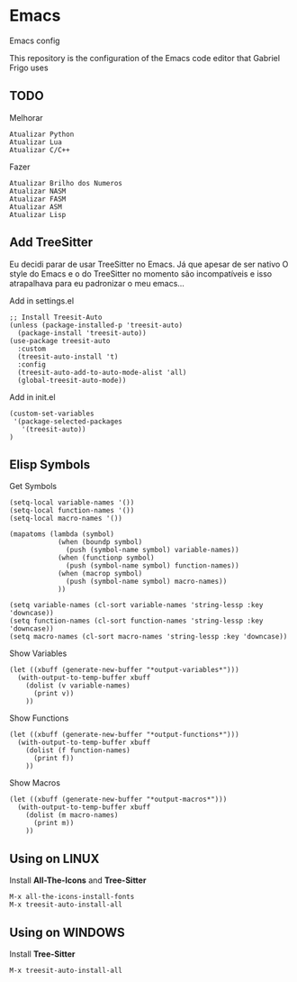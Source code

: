 # Emacs
Emacs config

This repository is the configuration of the Emacs code editor that Gabriel Frigo uses

## TODO
Melhorar
```
Atualizar Python
Atualizar Lua
Atualizar C/C++
```

Fazer
```
Atualizar Brilho dos Numeros
Atualizar NASM
Atualizar FASM
Atualizar ASM
Atualizar Lisp
```

## Add TreeSitter
Eu decidi parar de usar TreeSitter no Emacs. Já que apesar de ser nativo
O style do Emacs e o do TreeSitter no momento são incompatíveis e isso
atrapalhava para eu padronizar o meu emacs...

Add in settings.el
``` elisp
;; Install Treesit-Auto
(unless (package-installed-p 'treesit-auto)
  (package-install 'treesit-auto))
(use-package treesit-auto
  :custom
  (treesit-auto-install 't)
  :config
  (treesit-auto-add-to-auto-mode-alist 'all)
  (global-treesit-auto-mode))
```

Add in init.el
``` elisp
(custom-set-variables
 '(package-selected-packages
   '(treesit-auto))
)
```

## Elisp Symbols
Get Symbols
``` elisp
(setq-local variable-names '())
(setq-local function-names '())
(setq-local macro-names '())

(mapatoms (lambda (symbol)
            (when (boundp symbol)
              (push (symbol-name symbol) variable-names))
            (when (functionp symbol)
              (push (symbol-name symbol) function-names))
            (when (macrop symbol)
              (push (symbol-name symbol) macro-names))
            ))

(setq variable-names (cl-sort variable-names 'string-lessp :key 'downcase))
(setq function-names (cl-sort function-names 'string-lessp :key 'downcase))
(setq macro-names (cl-sort macro-names 'string-lessp :key 'downcase))
```

Show Variables
``` elisp
(let ((xbuff (generate-new-buffer "*output-variables*")))
  (with-output-to-temp-buffer xbuff
    (dolist (v variable-names)
      (print v))
    ))
```

Show Functions
``` elisp
(let ((xbuff (generate-new-buffer "*output-functions*")))
  (with-output-to-temp-buffer xbuff
    (dolist (f function-names)
      (print f))
    ))
```

Show Macros
``` elisp
(let ((xbuff (generate-new-buffer "*output-macros*")))
  (with-output-to-temp-buffer xbuff
    (dolist (m macro-names)
      (print m))
    ))
```

## Using on LINUX
Install __All-The-Icons__ and __Tree-Sitter__
```
M-x all-the-icons-install-fonts
M-x treesit-auto-install-all
```

## Using on WINDOWS
Install __Tree-Sitter__
```
M-x treesit-auto-install-all
```
